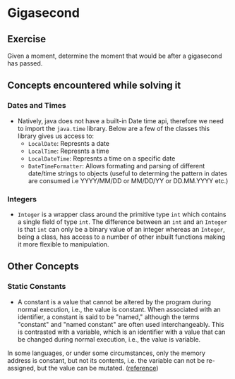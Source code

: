 # Gigasecond

## Exercise
Given a moment, determine the moment that would be after a gigasecond has passed.

## Concepts encountered while solving it

### Dates and Times
- Natively, java does not have a built-in Date time api, therefore we need to import the `java.time` library. Below are a few of the classes this library gives us access to:
  - `LocalDate`: Represnts a date
  - `LocalTime`: Represnts a time
  - `LocalDateTime`: Represnts a time on a specific date
  - `DateTimeFormatter`: Allows formating and parsing of different date/time strings to objects (useful to determing the pattern in dates are consumed i.e YYYY/MM/DD or MM/DD/YY or DD.MM.YYYY etc.)

### Integers

- `Integer` is a wrapper class around the primitive type `int` which contains a single field of type `int`. The difference between an `int` and an `Integer` is that `int` can only be a binary value of an integer whereas an `Integer`, being a class, has access to a number of other inbuilt functions making it more flexible to manipulation.

## Other Concepts

### Static Constants

- A constant is a value that cannot be altered by the program during normal execution, i.e., the value is constant. When associated with an identifier, a constant is said to be "named," although the terms "constant" and "named constant" are often used interchangeably. This is contrasted with a variable, which is an identifier with a value that can be changed during normal execution, i.e., the value is variable.

In some languages, or under some circumstances, only the memory address is constant, but not its contents, i.e. the variable can not be re-assigned, but the value can be mutated. ([reference](https://github.com/exercism/v3/blob/master/reference/concepts/constants.md))